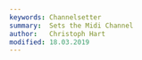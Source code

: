 ```yaml
---
keywords: Channelsetter
summary:  Sets the Midi Channel
author:   Christoph Hart
modified: 18.03.2019
---
```

